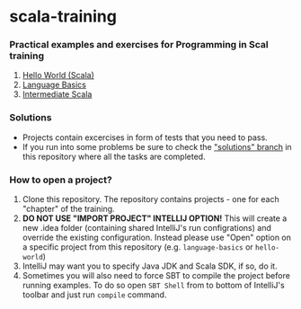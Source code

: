 # scala-training

### Practical examples and exercises for Programming in Scal training
1. [Hello World (Scala)](/hello-world)
2. [Language Basics](/language-basics)
3. [Intermediate Scala](/intermediate)

### Solutions
* Projects contain excercises in form of tests that you need to pass.
* If you run into some problems be sure to check the ["solutions" branch](https://github.com/kamilduda/scala-training/branches) in this repository where all the tasks are completed.

### How to open a project?
1. Clone this repository. The repository contains projects - one for each "chapter" of the training.
2. **DO NOT USE "IMPORT PROJECT" INTELLIJ OPTION!** This will create a new .idea folder (containing shared IntelliJ's run configrations) and override the existing configuration. Instead please use "Open" option on a specific project from this repository (e.g. `language-basics` or `hello-world`)
3. IntelliJ may want you to specify Java JDK and Scala SDK, if so, do it.
4. Sometimes you will also need to force SBT to compile the project before running examples. To do so open `SBT Shell` from to bottom of IntelliJ's toolbar and just run `compile` command.
